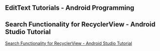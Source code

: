 ## EditText Tutorials - Android Programming
## Search Functionality for RecyclerView - Android Studio Tutorial
[Search Functionality for RecyclerView - Android Studio Tutorial](https://www.youtube.com/watch?v=OWwOSLfWboY&list=PLrnPJCHvNZuBJwo9Zt3AQwpRax4RtrReD&index=7)  
  